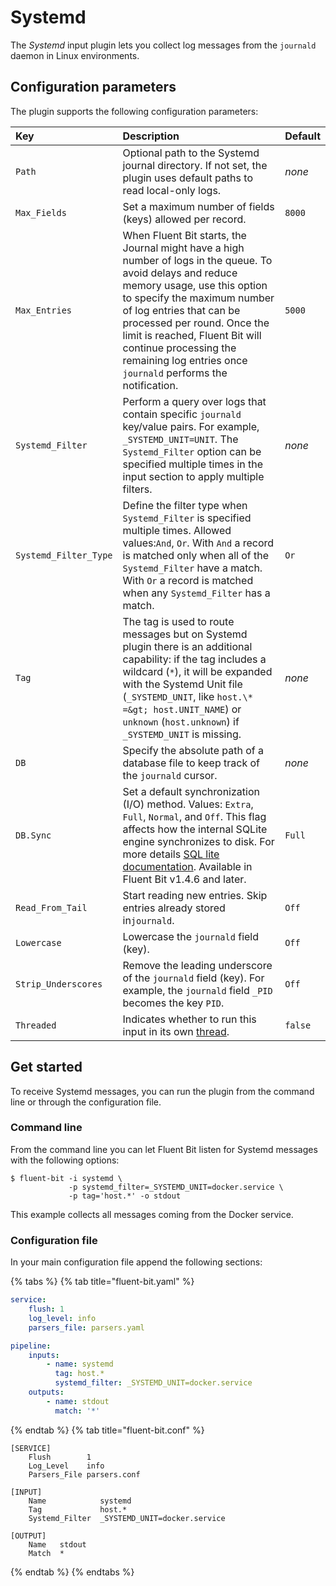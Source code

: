 # Systemd

The _Systemd_ input plugin lets you collect log messages from the `journald` daemon in Linux environments.

## Configuration parameters

The plugin supports the following configuration parameters:

| Key | Description | Default |
| :--- | :--- | :--- |
| `Path` | Optional path to the Systemd journal directory. If not set, the plugin uses default paths to read local-only logs. | _none_ |
| `Max_Fields` | Set a maximum number of fields (keys) allowed per record. | `8000` |
| `Max_Entries` | When Fluent Bit starts, the Journal might have a high number of logs in the queue. To avoid delays and reduce memory usage, use this option to specify the maximum number of log entries that can be processed per round. Once the limit is reached, Fluent Bit will continue processing the remaining log entries once `journald` performs the notification. | `5000` |
| `Systemd_Filter` | Perform a query over logs that contain specific `journald` key/value pairs. For example, `_SYSTEMD_UNIT=UNIT`. The `Systemd_Filter` option can be specified multiple times in the input section to apply multiple filters. | _none_ |
| `Systemd_Filter_Type` | Define the filter type when `Systemd_Filter` is specified multiple times. Allowed values:`And`, `Or`. With `And` a record is matched only when all of the `Systemd_Filter` have a match. With `Or` a record is matched when any `Systemd_Filter` has a match. | `Or` |
| `Tag` | The tag is used to route messages but on Systemd plugin there is an additional capability: if the tag includes a wildcard (`*`), it will be expanded with the Systemd Unit file (`_SYSTEMD_UNIT`, like `host.\* =&gt; host.UNIT_NAME`) or `unknown` (`host.unknown`) if `_SYSTEMD_UNIT` is missing. | _none_ |
| `DB` | Specify the absolute path of a database file to keep track of the `journald` cursor. | _none_ |
| `DB.Sync` | Set a default synchronization (I/O) method. Values: `Extra`, `Full`, `Normal`, and `Off`. This flag affects how the internal SQLite engine synchronizes to disk. For more details [SQL lite documentation](https://www.sqlite.org/pragma.html#pragma_synchronous). Available in Fluent Bit v1.4.6 and later. | `Full` |
| `Read_From_Tail` | Start reading new entries. Skip entries already stored in`journald`. | `Off` |
| `Lowercase` | Lowercase the `journald` field (key). | `Off` |
| `Strip_Underscores` | Remove the leading underscore of the `journald` field (key). For example, the `journald` field `_PID` becomes the key `PID`. | `Off` |
| `Threaded` | Indicates whether to run this input in its own [thread](../../administration/multithreading.md#inputs). | `false` |

## Get started

To receive Systemd messages, you can run the plugin from the command line or through the configuration file.

### Command line

From the command line you can let Fluent Bit listen for Systemd messages with the following options:

```shell
$ fluent-bit -i systemd \
             -p systemd_filter=_SYSTEMD_UNIT=docker.service \
             -p tag='host.*' -o stdout
```

This example collects all messages coming from the Docker service.

### Configuration file

In your main configuration file append the following sections:

{% tabs %}
{% tab title="fluent-bit.yaml" %}

```yaml
service:
    flush: 1
    log_level: info
    parsers_file: parsers.yaml

pipeline:
    inputs:
        - name: systemd
          tag: host.*
          systemd_filter: _SYSTEMD_UNIT=docker.service
    outputs:
        - name: stdout
          match: '*'
```

{% endtab %}
{% tab title="fluent-bit.conf" %}

```text
[SERVICE]
    Flush        1
    Log_Level    info
    Parsers_File parsers.conf

[INPUT]
    Name            systemd
    Tag             host.*
    Systemd_Filter  _SYSTEMD_UNIT=docker.service

[OUTPUT]
    Name   stdout
    Match  *
```

{% endtab %}
{% endtabs %}
